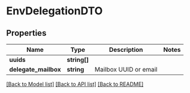 # EnvDelegationDTO

## Properties
Name | Type | Description | Notes
------------ | ------------- | ------------- | -------------
**uuids** | **string[]** |  | 
**delegate_mailbox** | **string** | Mailbox UUID or email | 

[[Back to Model list]](../../README.md#documentation-for-models) [[Back to API list]](../../README.md#documentation-for-api-endpoints) [[Back to README]](../../README.md)

